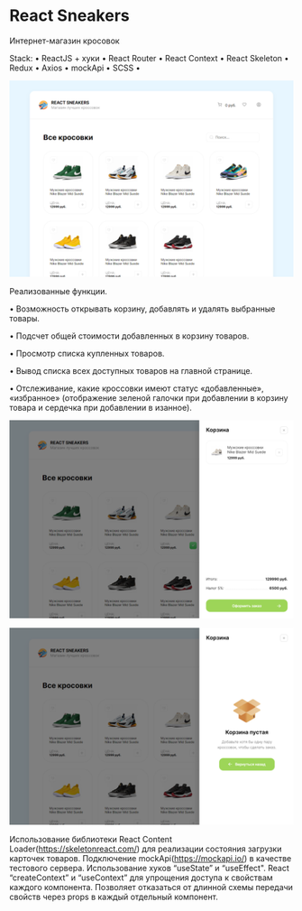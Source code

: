 # React Sneakers
Интернет-магазин кросовок 

Stack: • ReactJS + хуки • React Router • React Context • React Skeleton • Redux • Axios • mockApi • SCSS • 

![Главая страница](https://github.com/ElHilarion/react-sneakers/blob/main/sn-main-page.png)

Реализованные функции.

•	Возможность открывать корзину, добавлять и удалять выбранные товары. 

•	Подсчет общей стоимости добавленных в корзину товаров. 

•	Просмотр списка купленных товаров. 

•	Вывод списка всех доступных товаров на главной странице. 

•	Отслеживание, какие кроссовки имеют статус «добавленные», «избранное» (отображение зеленой галочки при добавлении в корзину товара и сердечка при добавлении в изанное).

![Корзина с заказами](https://github.com/ElHilarion/react-sneakers/blob/main/sn-basket-order.png)

![Пустая корзина](https://github.com/ElHilarion/react-sneakers/blob/main/sn-basket.png)

Использование библиотеки React Content Loader(https://skeletonreact.com/) для реализации состояния загрузки карточек товаров. 
Подключение mockApi(https://mockapi.io/) в качестве тестового сервера. 
Использование хуков “useState” и “useEffect". 
React “createContext” и “useContext” для упрощения доступа к свойствам каждого компонента. Позволяет отказаться от длинной схемы передачи свойств через props в каждый отдельный компонент. 
